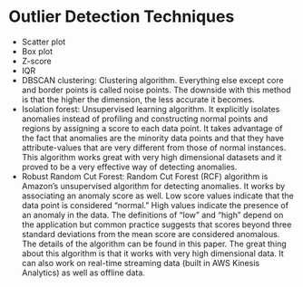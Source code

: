 # Outlier Detection Techniques
- Scatter plot
- Box plot
- Z-score
- IQR
- DBSCAN clustering: Clustering algorithm. Everything else except core and border points is called noise points. The downside with this method is that the higher the dimension, the less accurate it becomes.
- Isolation forest: Unsupervised learning algorithm. It explicitly isolates anomalies instead of profiling and constructing normal points and regions by assigning a score to each data point. It takes advantage of the fact that anomalies are the minority data points and that they have attribute-values that are very different from those of normal instances. This algorithm works great with very high dimensional datasets and it proved to be a very effective way of detecting anomalies.
- Robust Random Cut Forest: Random Cut Forest (RCF) algorithm is Amazon’s unsupervised algorithm for detecting anomalies. It works by associating an anomaly score as well. Low score values indicate that the data point is considered “normal.” High values indicate the presence of an anomaly in the data. The definitions of “low” and “high” depend on the application but common practice suggests that scores beyond three standard deviations from the mean score are considered anomalous. The details of the algorithm can be found in this paper.
The great thing about this algorithm is that it works with very high dimensional data. It can also work on real-time streaming data (built in AWS Kinesis Analytics) as well as offline data.
